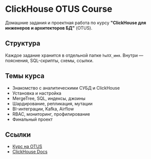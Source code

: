 # ClickHouse OTUS Course

Домашние задания и проектная работа по курсу **"ClickHouse для инженеров и архитекторов БД"** (OTUS).

## Структура

Каждое задание хранится в отдельной папке `hwXX_имя`. Внутри — пояснения, SQL-скрипты, схемы, ссылки.



## Темы курса

- Знакомство с аналитическими СУБД и ClickHouse
- Установка и настройка
- MergeTree, SQL, индексы, джоины
- Шардирование, репликация, мутации
- BI-интеграции, Kafka, Airflow
- RBAC, мониторинг, профилирование
- Финальный проект

## Ссылки

- [Курс на OTUS](https://otus.ru)
- [ClickHouse Docs](https://clickhouse.com/docs)

